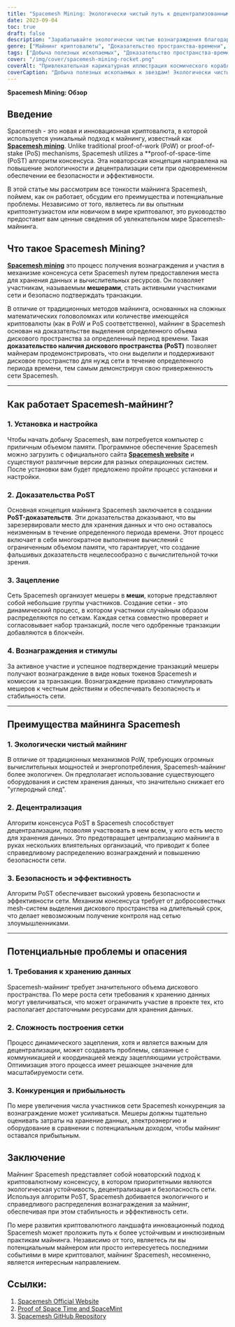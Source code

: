 ```yaml
---
title: "Spacemesh Mining: Экологически чистый путь к децентрализованным вознаграждениям"
date: 2023-09-04
toc: true
draft: false
description: "Зарабатывайте экологически чистые вознаграждения благодаря децентрализованному майнингу Spacemesh, использующему инновационный алгоритм консенсуса PoST."
genre: ["Майнинг криптовалюты", "Доказательство пространства-времени", "Децентрализованное вознаграждение", "Экологически чистая добыча полезных ископаемых", "Технология блокчейн", "Криптовалюта", "Майнинг криптовалют", "Proof-of-Space", "Децентрализация", "Блокчейн-консенсус"]
tags: ["Добыча полезных ископаемых", "Доказательство пространства-времени", "Экологически чистый", "Децентрализация", "Майнинг криптовалюты", "Технология блокчейн", "Мешеры", "Доказательства PoST", "Вознаграждения за добычу полезных ископаемых", "Энтузиасты криптовалют", "Децентрализованный консенсус", "Экологически чистые решения для горной промышленности", "Криптовалютные вознаграждения", "Криптовалютная безопасность", "Proof-of-Space", "Криптоинновации", "Сеть блокчейн", "Сеть Spacemesh", "Процесс сеткообразования", "Эффективность криптовалют", "Участие в криптовалюте", "Масштабируемость криптовалют", "Стимулы для блокчейна", "Программное обеспечение Spacemesh", "Жетоны Spacemesh", "Криптовалютная сеть", "Криптовалютные операции", "Децентрализация криптовалют", "Криптовалютные проблемы"]
cover: "/img/cover/spacemesh-mining-rocket.png"
coverAlt: "Привлекательная карикатурная иллюстрация космического корабля с ракетным двигателем, добывающего криптовалюты в открытом космосе, символизирует экологически чистый и инновационный процесс майнинга Spacemesh."
coverCaption: "Добыча полезных ископаемых к звездам! Экологически чистые награды Spacemesh ждут вас."
---
```


**Spacemesh Mining: Обзор**

## Введение

Spacemesh - это новая и инновационная криптовалюта, в которой используется уникальный подход к майнингу, известный как [**Spacemesh mining**](https://www.spacemesh.io/). Unlike traditional proof-of-work (PoW) or proof-of-stake (PoS) mechanisms, Spacemesh utilizes a **proof-of-space-time (PoST) алгоритм консенсуса. Эта новаторская концепция направлена на повышение экологичности и децентрализации сети при одновременном обеспечении ее безопасности и эффективности.

В этой статье мы рассмотрим все тонкости майнинга Spacemesh, поймем, как он работает, обсудим его преимущества и потенциальные проблемы. Независимо от того, являетесь ли вы опытным криптоэнтузиастом или новичком в мире криптовалют, это руководство предоставит вам ценные сведения об увлекательном мире Spacemesh-майнинга.



## Что такое Spacemesh Mining?

[**Spacemesh mining**](https://www.spacemesh.io/) это процесс получения вознаграждения и участия в механизме консенсуса сети Spacemesh путем предоставления места для хранения данных и вычислительных ресурсов. Он позволяет участникам, называемым **мешерами**, стать активными участниками сети и безопасно подтверждать транзакции.

В отличие от традиционных методов майнинга, основанных на сложных математических головоломках или количестве имеющейся криптовалюты (как в PoW и PoS соответственно), майнинг в Spacemesh основан на доказательстве выделения определенного объема дискового пространства за определенный период времени. Такая **доказательство наличия дискового пространства (PoST)** позволяет майнерам продемонстрировать, что они выделили и поддерживают дисковое пространство для нужд сети в течение определенного периода времени, тем самым демонстрируя свою приверженность сети Spacemesh.

______

## Как работает Spacemesh-майнинг?

### 1. Установка и настройка

Чтобы начать добычу Spacemesh, вам потребуется компьютер с приличным объемом памяти. Программное обеспечение Spacemesh можно загрузить с официального сайта [**Spacemesh website**](https://www.spacemesh.io/) и существуют различные версии для разных операционных систем. После установки вам будет предложено пройти процесс установки и настройки.

### 2. Доказательства PoST

Основная концепция майнинга Spacemesh заключается в создании **PoST-доказательств**. Эти доказательства доказывают, что вы зарезервировали место для хранения данных и что оно оставалось неизменным в течение определенного периода времени. Этот процесс включает в себя многократное выполнение вычислений с ограниченным объемом памяти, что гарантирует, что создание фальшивых доказательств нецелесообразно с вычислительной точки зрения.

### 3. Зацепление

Сеть Spacemesh организует мешеры в **меши**, которые представляют собой небольшие группы участников. Создание сетки - это динамический процесс, в котором участники случайным образом распределяются по сеткам. Каждая сетка совместно проверяет и согласовывает набор транзакций, после чего одобренные транзакции добавляются в блокчейн.

### 4. Вознаграждения и стимулы

За активное участие и успешное подтверждение транзакций мешеры получают вознаграждение в виде новых токенов Spacemesh и комиссии за транзакции. Вознаграждение призвано стимулировать мешеров к честным действиям и обеспечивать безопасность и стабильность сети.

______

## Преимущества майнинга Spacemesh

### 1. Экологически чистый майнинг

В отличие от традиционных механизмов PoW, требующих огромных вычислительных мощностей и энергопотребления, Spacemesh-майнинг более экологичен. Он предполагает использование существующего оборудования и систем хранения данных, что значительно снижает его "углеродный след".

### 2. Децентрализация

Алгоритм консенсуса PoST в Spacemesh способствует децентрализации, позволяя участвовать в нем всем, у кого есть место для хранения данных. Это предотвращает централизацию майнинга в руках нескольких влиятельных организаций, что приводит к более справедливому распределению вознаграждений и повышению безопасности сети.

### 3. Безопасность и эффективность

Алгоритм PoST обеспечивает высокий уровень безопасности и эффективности сети. Механизм консенсуса требует от добросовестных mesh-систем выделения дискового пространства на длительный срок, что делает невозможным получение контроля над сетью злоумышленниками.

______

## Потенциальные проблемы и опасения

### 1. Требования к хранению данных

Spacemesh-майнинг требует значительного объема дискового пространства. По мере роста сети требования к хранению данных могут увеличиваться, что может ограничить участие в проекте тех, кто располагает достаточными ресурсами для хранения данных.

### 2. Сложность построения сетки

Процесс динамического зацепления, хотя и является важным для децентрализации, может создавать проблемы, связанные с коммуникацией и координацией между зацепляющими устройствами. Оптимизация этого процесса имеет решающее значение для масштабируемости сети.

### 3. Конкуренция и прибыльность

По мере увеличения числа участников сети Spacemesh конкуренция за вознаграждение может усиливаться. Мешеры должны тщательно оценивать затраты на хранение данных, электроэнергию и оборудование в сравнении с потенциальным доходом, чтобы майнинг оставался прибыльным.



## Заключение

Майнинг Spacemesh представляет собой новаторский подход к криптовалютному консенсусу, в котором приоритетными являются экологическая устойчивость, децентрализация и безопасность сети. Используя алгоритм PoST, Spacemesh добивается экологичного и справедливого распределения вознаграждения за майнинг, обеспечивая при этом стабильность и эффективность сети.

По мере развития криптовалютного ландшафта инновационный подход Spacemesh может проложить путь к более устойчивым и инклюзивным практикам майнинга. Независимо от того, являетесь ли вы потенциальным майнером или просто интересуетесь последними событиями в мире криптовалют, майнинг Spacemesh, несомненно, является интересным направлением.

## Ссылки:

1. [Spacemesh Official Website](https://www.spacemesh.io/)
2. [Proof of Space Time and SpaceMint](https://eprint.iacr.org/2013/796.pdf)
3. [Spacemesh GitHub Repository](https://github.com/spacemeshos)